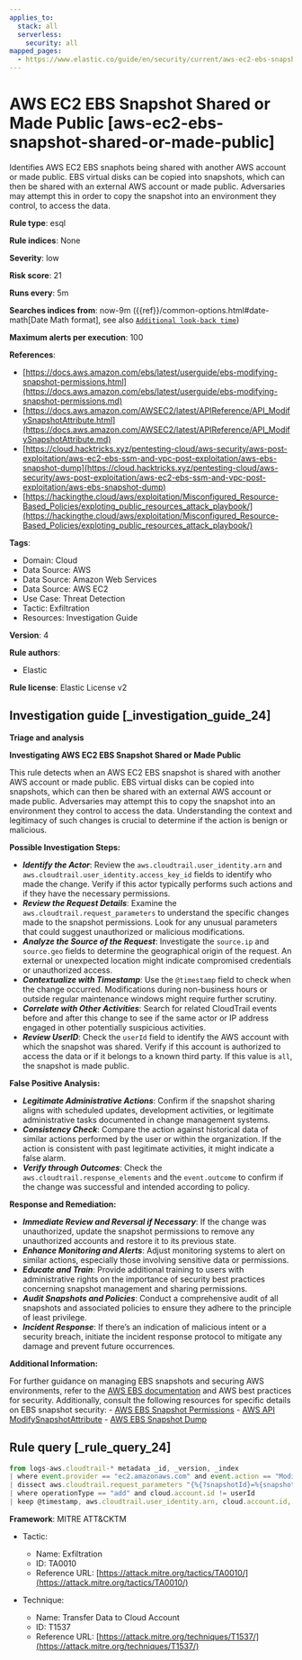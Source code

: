 ```yaml
---
applies_to:
  stack: all
  serverless:
    security: all
mapped_pages:
  - https://www.elastic.co/guide/en/security/current/aws-ec2-ebs-snapshot-shared-or-made-public.html
---
```


# AWS EC2 EBS Snapshot Shared or Made Public [aws-ec2-ebs-snapshot-shared-or-made-public]

Identifies AWS EC2 EBS snaphots being shared with another AWS account or made public. EBS virtual disks can be copied into snapshots, which can then be shared with an external AWS account or made public. Adversaries may attempt this in order to copy the snapshot into an environment they control, to access the data.

**Rule type**: esql

**Rule indices**: None

**Severity**: low

**Risk score**: 21

**Runs every**: 5m

**Searches indices from**: now-9m ({{ref}}/common-options.html#date-math[Date Math format], see also [`Additional look-back time`](docs-content://solutions/security/detect-and-alert/create-detection-rule.md#rule-schedule))

**Maximum alerts per execution**: 100

**References**:

* [https://docs.aws.amazon.com/ebs/latest/userguide/ebs-modifying-snapshot-permissions.html](https://docs.aws.amazon.com/ebs/latest/userguide/ebs-modifying-snapshot-permissions.md)
* [https://docs.aws.amazon.com/AWSEC2/latest/APIReference/API_ModifySnapshotAttribute.html](https://docs.aws.amazon.com/AWSEC2/latest/APIReference/API_ModifySnapshotAttribute.md)
* [https://cloud.hacktricks.xyz/pentesting-cloud/aws-security/aws-post-exploitation/aws-ec2-ebs-ssm-and-vpc-post-exploitation/aws-ebs-snapshot-dump](https://cloud.hacktricks.xyz/pentesting-cloud/aws-security/aws-post-exploitation/aws-ec2-ebs-ssm-and-vpc-post-exploitation/aws-ebs-snapshot-dump)
* [https://hackingthe.cloud/aws/exploitation/Misconfigured_Resource-Based_Policies/exploting_public_resources_attack_playbook/](https://hackingthe.cloud/aws/exploitation/Misconfigured_Resource-Based_Policies/exploting_public_resources_attack_playbook/)

**Tags**:

* Domain: Cloud
* Data Source: AWS
* Data Source: Amazon Web Services
* Data Source: AWS EC2
* Use Case: Threat Detection
* Tactic: Exfiltration
* Resources: Investigation Guide

**Version**: 4

**Rule authors**:

* Elastic

**Rule license**: Elastic License v2

## Investigation guide [_investigation_guide_24]

**Triage and analysis**

**Investigating AWS EC2 EBS Snapshot Shared or Made Public**

This rule detects when an AWS EC2 EBS snapshot is shared with another AWS account or made public. EBS virtual disks can be copied into snapshots, which can then be shared with an external AWS account or made public. Adversaries may attempt this to copy the snapshot into an environment they control to access the data. Understanding the context and legitimacy of such changes is crucial to determine if the action is benign or malicious.

**Possible Investigation Steps:**

* ***Identify the Actor***: Review the `aws.cloudtrail.user_identity.arn` and `aws.cloudtrail.user_identity.access_key_id` fields to identify who made the change. Verify if this actor typically performs such actions and if they have the necessary permissions.
* ***Review the Request Details***: Examine the `aws.cloudtrail.request_parameters` to understand the specific changes made to the snapshot permissions. Look for any unusual parameters that could suggest unauthorized or malicious modifications.
* ***Analyze the Source of the Request***: Investigate the `source.ip` and `source.geo` fields to determine the geographical origin of the request. An external or unexpected location might indicate compromised credentials or unauthorized access.
* ***Contextualize with Timestamp***: Use the `@timestamp` field to check when the change occurred. Modifications during non-business hours or outside regular maintenance windows might require further scrutiny.
* ***Correlate with Other Activities***: Search for related CloudTrail events before and after this change to see if the same actor or IP address engaged in other potentially suspicious activities.
* ***Review UserID***: Check the `userId` field to identify the AWS account with which the snapshot was shared. Verify if this account is authorized to access the data or if it belongs to a known third party. If this value is `all`, the snapshot is made public.

**False Positive Analysis:**

* ***Legitimate Administrative Actions***: Confirm if the snapshot sharing aligns with scheduled updates, development activities, or legitimate administrative tasks documented in change management systems.
* ***Consistency Check***: Compare the action against historical data of similar actions performed by the user or within the organization. If the action is consistent with past legitimate activities, it might indicate a false alarm.
* ***Verify through Outcomes***: Check the `aws.cloudtrail.response_elements` and the `event.outcome` to confirm if the change was successful and intended according to policy.

**Response and Remediation:**

* ***Immediate Review and Reversal if Necessary***: If the change was unauthorized, update the snapshot permissions to remove any unauthorized accounts and restore it to its previous state.
* ***Enhance Monitoring and Alerts***: Adjust monitoring systems to alert on similar actions, especially those involving sensitive data or permissions.
* ***Educate and Train***: Provide additional training to users with administrative rights on the importance of security best practices concerning snapshot management and sharing permissions.
* ***Audit Snapshots and Policies***: Conduct a comprehensive audit of all snapshots and associated policies to ensure they adhere to the principle of least privilege.
* ***Incident Response***: If there’s an indication of malicious intent or a security breach, initiate the incident response protocol to mitigate any damage and prevent future occurrences.

**Additional Information:**

For further guidance on managing EBS snapshots and securing AWS environments, refer to the [AWS EBS documentation](https://docs.aws.amazon.com/ebs/latest/userguide/ebs-modifying-snapshot-permissions.md) and AWS best practices for security. Additionally, consult the following resources for specific details on EBS snapshot security: - [AWS EBS Snapshot Permissions](https://docs.aws.amazon.com/ebs/latest/userguide/ebs-modifying-snapshot-permissions.md) - [AWS API ModifySnapshotAttribute](https://docs.aws.amazon.com/AWSEC2/latest/APIReference/API_ModifySnapshotAttribute.md) - [AWS EBS Snapshot Dump](https://cloud.hacktricks.xyz/pentesting-cloud/aws-security/aws-post-exploitation/aws-ec2-ebs-ssm-and-vpc-post-exploitation/aws-ebs-snapshot-dump)


## Rule query [_rule_query_24]

```js
from logs-aws.cloudtrail-* metadata _id, _version, _index
| where event.provider == "ec2.amazonaws.com" and event.action == "ModifySnapshotAttribute" and event.outcome == "success"
| dissect aws.cloudtrail.request_parameters "{%{?snapshotId}=%{snapshotId},%{?attributeType}=%{attributeType},%{?createVolumePermission}={%{operationType}={%{?items}=[{%{?userId}=%{userId}}]}}}"
| where operationType == "add" and cloud.account.id != userId
| keep @timestamp, aws.cloudtrail.user_identity.arn, cloud.account.id, event.action, snapshotId, attributeType, operationType, userId
```

**Framework**: MITRE ATT&CKTM

* Tactic:

    * Name: Exfiltration
    * ID: TA0010
    * Reference URL: [https://attack.mitre.org/tactics/TA0010/](https://attack.mitre.org/tactics/TA0010/)

* Technique:

    * Name: Transfer Data to Cloud Account
    * ID: T1537
    * Reference URL: [https://attack.mitre.org/techniques/T1537/](https://attack.mitre.org/techniques/T1537/)



